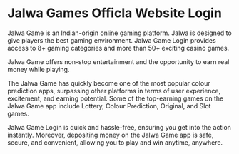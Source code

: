# Jalwa Games Officla Website Login

Jalwa Game is an Indian-origin online gaming platform. Jalwa is designed to give players the best gaming environment. Jalwa Game Login provides access to 8+ gaming categories and more than 50+ exciting casino games.

Jalwa Game offers non-stop entertainment and the opportunity to earn real money while playing.

The Jalwa Game has quickly become one of the most popular colour prediction apps, surpassing other platforms in terms of user experience, excitement, and earning potential. Some of the top-earning games on the Jalwa Game app include Lottery, Colour Prediction, Original, and Slot games.

Jalwa Game Login is quick and hassle-free, ensuring you get into the action instantly. Moreover, depositing money on the Jalwa Game app is safe, secure, and convenient, allowing you to play and win anytime, anywhere.

